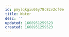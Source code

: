 ```yaml
---
id: pmylqkgiu66y78c8zv2cf0e
title: Water
desc: ''
updated: 1668951259523
created: 1668951259523
---
```

